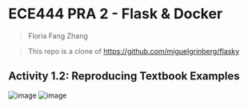 # ECE444 PRA 2 - Flask & Docker
> Floria Fang Zhang

> This repo is a clone of https://github.com/miguelgrinberg/flasky 

## Activity 1.2: Reproducing Textbook Examples
![image](https://github.com/user-attachments/assets/ed2a794b-8759-428c-93fd-d60cf8e287b3)
![image](https://github.com/user-attachments/assets/b98a1378-f6c5-444b-aded-f7d193c009fa)
